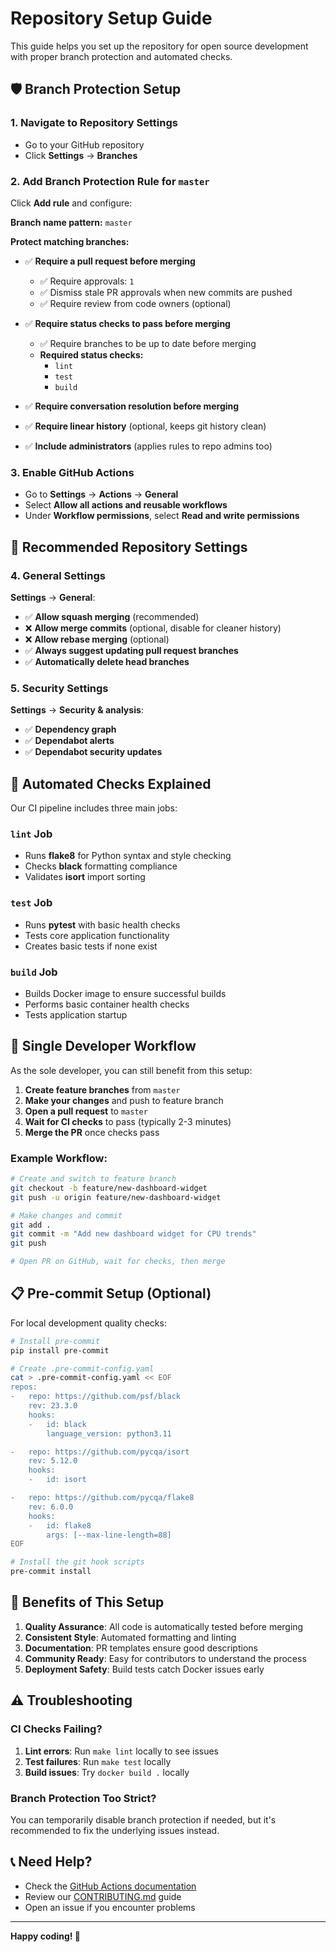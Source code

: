 # Repository Setup Guide

This guide helps you set up the repository for open source development with proper branch protection and automated checks.

## 🛡️ Branch Protection Setup

### 1. Navigate to Repository Settings
- Go to your GitHub repository
- Click **Settings** → **Branches**

### 2. Add Branch Protection Rule for `master`

Click **Add rule** and configure:

**Branch name pattern:** `master`

**Protect matching branches:**
- ✅ **Require a pull request before merging**
  - ✅ Require approvals: `1`
  - ✅ Dismiss stale PR approvals when new commits are pushed
  - ✅ Require review from code owners (optional)

- ✅ **Require status checks to pass before merging**
  - ✅ Require branches to be up to date before merging
  - **Required status checks:**
    - `lint`
    - `test` 
    - `build`

- ✅ **Require conversation resolution before merging**
- ✅ **Require linear history** (optional, keeps git history clean)
- ✅ **Include administrators** (applies rules to repo admins too)

### 3. Enable GitHub Actions
- Go to **Settings** → **Actions** → **General**
- Select **Allow all actions and reusable workflows**
- Under **Workflow permissions**, select **Read and write permissions**

## 🔧 Recommended Repository Settings

### 4. General Settings
**Settings** → **General**:
- ✅ **Allow squash merging** (recommended)
- ❌ **Allow merge commits** (optional, disable for cleaner history)
- ❌ **Allow rebase merging** (optional)
- ✅ **Always suggest updating pull request branches**
- ✅ **Automatically delete head branches**

### 5. Security Settings
**Settings** → **Security & analysis**:
- ✅ **Dependency graph**
- ✅ **Dependabot alerts**
- ✅ **Dependabot security updates**

## 🤖 Automated Checks Explained

Our CI pipeline includes three main jobs:

### `lint` Job
- Runs **flake8** for Python syntax and style checking
- Checks **black** formatting compliance
- Validates **isort** import sorting

### `test` Job  
- Runs **pytest** with basic health checks
- Tests core application functionality
- Creates basic tests if none exist

### `build` Job
- Builds Docker image to ensure successful builds
- Performs basic container health checks
- Tests application startup

## 🚀 Single Developer Workflow

As the sole developer, you can still benefit from this setup:

1. **Create feature branches** from `master`
2. **Make your changes** and push to feature branch
3. **Open a pull request** to `master`
4. **Wait for CI checks** to pass (typically 2-3 minutes)
5. **Merge the PR** once checks pass

### Example Workflow:
```bash
# Create and switch to feature branch
git checkout -b feature/new-dashboard-widget
git push -u origin feature/new-dashboard-widget

# Make changes and commit
git add .
git commit -m "Add new dashboard widget for CPU trends"
git push

# Open PR on GitHub, wait for checks, then merge
```

## 📋 Pre-commit Setup (Optional)

For local development quality checks:

```bash
# Install pre-commit
pip install pre-commit

# Create .pre-commit-config.yaml
cat > .pre-commit-config.yaml << EOF
repos:
-   repo: https://github.com/psf/black
    rev: 23.3.0
    hooks:
    -   id: black
        language_version: python3.11

-   repo: https://github.com/pycqa/isort
    rev: 5.12.0
    hooks:
    -   id: isort

-   repo: https://github.com/pycqa/flake8
    rev: 6.0.0
    hooks:
    -   id: flake8
        args: [--max-line-length=88]
EOF

# Install the git hook scripts
pre-commit install
```

## 🎯 Benefits of This Setup

1. **Quality Assurance**: All code is automatically tested before merging
2. **Consistent Style**: Automated formatting and linting
3. **Documentation**: PR templates ensure good descriptions
4. **Community Ready**: Easy for contributors to understand the process
5. **Deployment Safety**: Build tests catch Docker issues early

## ⚠️ Troubleshooting

### CI Checks Failing?
1. **Lint errors**: Run `make lint` locally to see issues
2. **Test failures**: Run `make test` locally
3. **Build issues**: Try `docker build .` locally

### Branch Protection Too Strict?
You can temporarily disable branch protection if needed, but it's recommended to fix the underlying issues instead.

## 📞 Need Help?

- Check the [GitHub Actions documentation](https://docs.github.com/en/actions)
- Review our [CONTRIBUTING.md](CONTRIBUTING.md) guide
- Open an issue if you encounter problems

---

**Happy coding! 🎉**